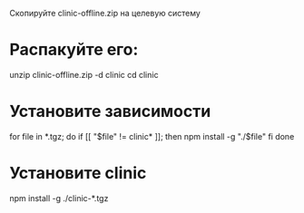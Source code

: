 Скопируйте clinic-offline.zip на целевую систему 

# Распакуйте его:
unzip clinic-offline.zip -d clinic
cd clinic

# Установите зависимости
for file in *.tgz; do
  if [[ "$file" != clinic* ]]; then
    npm install -g "./$file"
  fi
done

# Установите clinic
npm install -g ./clinic-*.tgz
